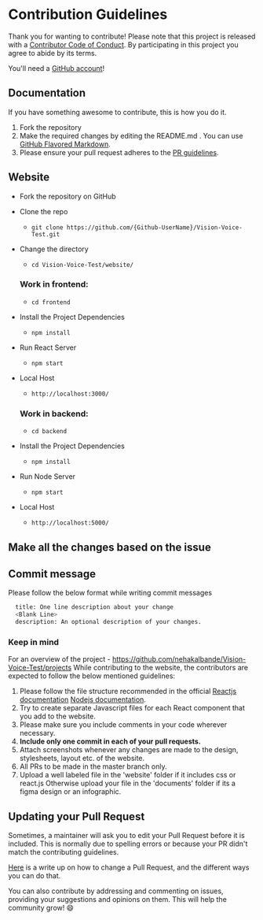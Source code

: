 # Contribution Guidelines
Thank you for wanting to contribute!
Please note that this project is released with a [Contributor Code of Conduct](Code-of-Conduct.md). By participating in this project you agree to abide by its terms.

You'll need a [GitHub account](https://github.com/join)!

## Documentation
If you have something awesome to contribute, this is how you do it.

1. Fork the repository
2. Make the required changes by editing the README.md . You can use [GitHub Flavored Markdown](https://help.github.com/articles/github-flavored-markdown/).
3. Please ensure your pull request adheres to the [PR guidelines](pull_request_template.md). 

## Website

- Fork the repository on GitHub
- Clone the repo
  - `git clone https://github.com/{Github-UserName}/Vision-Voice-Test.git`
- Change the directory
  - `cd Vision-Voice-Test/website/`
  
  ### Work in frontend:
  - `cd frontend`
- Install the Project Dependencies
  - `npm install`
- Run React Server
  - `npm start`
- Local Host
  - `http://localhost:3000/`

  ### Work in backend:
  - `cd backend`
- Install the Project Dependencies
  - `npm install`
- Run Node Server
  - `npm start`
- Local Host
  - `http://localhost:5000/`



## Make all the changes based on the issue
## Commit message

Please follow the below format while writing commit messages

```bash
  title: One line description about your change
  <Blank Line>
  description: An optional description of your changes.
```


### Keep in mind

For an overview of the project - https://github.com/nehakalbande/Vision-Voice-Test/projects
While contributing to the website, the contributors are expected to follow the below mentioned guidelines:

1. Please follow the file structure recommended in the official [Reactjs documentation](https://reactjs.org/docs/faq-structure.html) [Nodejs documentation](https://nodejs.org/en/docs/).
2. Try to create separate Javascript files for each React component that you add to the website. 
3. Please make sure you include comments in your code wherever necessary. 
4. **Include only one commit in each of your pull requests.**
5. Attach screenshots whenever any changes are made to the design, stylesheets, layout etc. of the website.
6. All PRs to be made in the master branch only.
7. Upload a well labeled file in the 'website' folder if it includes css or react.js Otherwise upload your file in the 'documents' folder if its a figma design or an infographic.

## Updating your Pull Request

Sometimes, a maintainer will ask you to edit your Pull Request before it is included. This is normally due to spelling errors or because your PR didn't match the contributing guidelines.

[Here](https://github.com/RichardLitt/knowledge/blob/master/github/amending-a-commit-guide.md) is a write up on how to change a Pull Request, and the different ways you can do that.



You can also contribute by addressing and commenting on issues, providing your suggestions and opinions on them. This will help the community grow! :smile:


